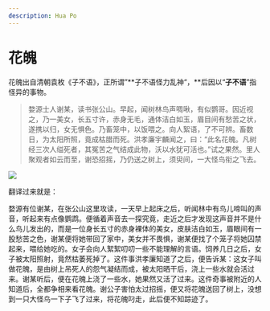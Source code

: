 ```yaml
---
description: Hua Po
---
```


# 花魄

花魄出自清朝袁枚《子不语》，正所谓”**子不语怪力乱神“，**后因以“**子不语**”指怪异的事物。

> 婺源士人谢某，读书张公山。早起，闻树林鸟声啁啾，有似鹦哥。因近视之，乃一美女，长五寸许，赤身无毛，通体洁白如玉，眉目间有愁苦之状，遂携以归，女无惧色。乃畜笼中，以饭喂之。向人絮语，了不可辨。畜数日，为太阳所照，竟成枯腊而死。洪孝廉宇麟闻之，曰：“此名花魄。凡树经三次人缢死者，其冤苦之气结成此物，沃以水犹可活也。”试之果然。里人聚观者如云而至，谢恐招摇，乃仍送之树上，须臾间，一大怪鸟衔之飞去。

![](https://pic3.zhimg.com/80/v2-b27e910a4f79bda0ecab559f609ea35a_720w.jpg)

翻译过来就是：

婺源有位谢某，在张公山这里攻读，一天早上起床之后，听闻林中有鸟儿啼叫的声音，听起来有点像鹦鹉。便循着声音去一探究竟，走近之后才发现这声音并不是什么鸟儿发出的，而是一位身长五寸的赤身裸体的美女，皮肤洁白如玉，眉眼间有一股愁苦之色，谢某便将她带回了家中，美女并不畏惧，谢某便找了个笼子将她囚禁起来，喂给她吃的。女子会向人絮絮叨叨一些不能理解的言语。饲养几日之后，女子被太阳照射，竟然枯萎死掉了。这件事洪孝廉知道了之后，便告诉某：这女子叫做花魄，是由树上吊死人的怨气凝结而成，被太阳晒干后，浇上一些水就会活过来。谢某听后，便在花魄上浇了一些水，她果然又活了过来。这件奇事被附近的人知道后，全都争相来看花魄。谢公子害怕太过招摇，便又将花魄送回了树上，没想到一只大怪鸟一下子飞了过来，将花魄叼走，此后便不知踪迹了。

